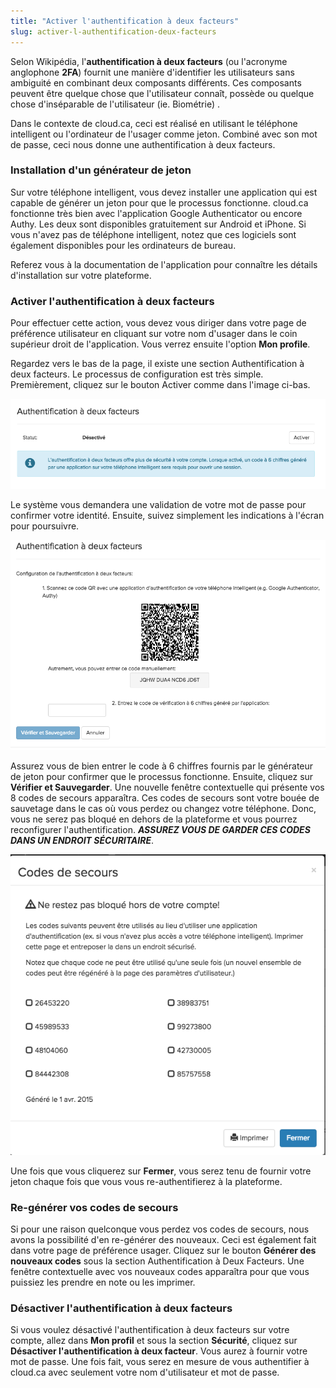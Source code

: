 ```yaml
---
title: "Activer l'authentification à deux facteurs"
slug: activer-l-authentification-deux-facteurs
---
```



Selon Wikipédia, l'**authentification à deux facteurs** (ou l'acronyme anglophone **2FA**) fournit une manière d'identifier les utilisateurs sans ambiguité en combinant deux composants différents. Ces composants peuvent être quelque chose que l'utilisateur connaît, possède ou quelque chose d'inséparable de l'utilisateur (ie. Biométrie) .

Dans le contexte de cloud.ca, ceci est réalisé en utilisant le téléphone intelligent ou l'ordinateur de l'usager comme jeton. Combiné avec son mot de passe, ceci nous donne une authentification à deux facteurs.

### Installation d'un générateur de jeton

Sur votre téléphone intelligent, vous devez installer une application qui est capable de générer un jeton pour que le processus fonctionne. cloud.ca fonctionne très bien avec l'application Google Authenticator ou encore Authy. Les deux sont disponibles gratuitement sur Android et iPhone. Si vous n'avez pas de téléphone intelligent, notez que ces logiciels sont également disponibles pour les ordinateurs de bureau.

Referez vous à la documentation de l'application pour connaître les détails d'installation sur votre plateforme.

### Activer l'authentification à deux facteurs

Pour effectuer cette action, vous devez vous diriger dans votre page de préférence utilisateur en cliquant sur votre nom d'usager dans le coin supérieur droit de l'application. Vous verrez ensuite l'option **Mon profile**.

Regardez vers le bas de la page, il existe une section Authentification à deux facteurs. Le processus de configuration est très simple. Premièrement, cliquez sur le bouton Activer comme dans l'image ci-bas.

![Activer le 2FA](/assets/2FA-fr-1.jpeg)

Le système vous demandera une validation de votre mot de passe pour confirmer votre identité. Ensuite, suivez simplement les indications à l'écran pour poursuivre.

![Code QR](/assets/2FA-fr-2.jpeg)

Assurez vous de bien entrer le code à 6 chiffres fournis par le générateur de jeton pour confirmer que le processus fonctionne. Ensuite, cliquez sur **Vérifier et Sauvegarder**. Une nouvelle fenêtre contextuelle qui présente vos 8 codes de secours apparaîtra. Ces codes de secours sont votre bouée de sauvetage dans le cas où vous perdez ou changez votre téléphone. Donc, vous ne serez pas bloqué en dehors de la plateforme et vous pourrez reconfigurer l'authentification. ***ASSUREZ VOUS DE GARDER CES CODES DANS UN ENDROIT SÉCURITAIRE***.

![Codes de secours](/assets/2FA-fr-3.jpeg)

Une fois que vous cliquerez sur **Fermer**, vous serez tenu de fournir votre jeton chaque fois que vous vous re-authentifierez à la plateforme.

### Re-générer vos codes de secours

Si pour une raison quelconque vous perdez vos codes de secours, nous avons la possibilité d'en re-générer des nouveaux. Ceci est également fait dans votre page de préférence usager. Cliquez sur le bouton **Générer des nouveaux codes** sous la section Authentification à Deux Facteurs. Une fenêtre contextuelle avec vos nouveaux codes apparaîtra pour que vous puissiez les prendre en note ou les imprimer.

### Désactiver l'authentification à deux facteurs

Si vous voulez désactivé l'authentification à deux facteurs sur votre compte, allez dans **Mon profil** et sous la section **Sécurité**, cliquez sur **Désactiver l'authentification à deux facteur**. Vous aurez à fournir votre mot de passe. Une fois fait, vous serez en mesure de vous authentifier à cloud.ca avec seulement votre nom d'utilisateur et mot de passe.
